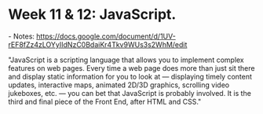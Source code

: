 # Week 11 & 12: JavaScript. 

\- Notes: https://docs.google.com/document/d/1UV-rEF8fZz4zLOYyIIdNzC0BdaiKr4Tkv9WUs3s2WhM/edit  

"JavaScript is a scripting language that allows you to implement complex features on web pages. Every time a web page does more than just sit there and display static information for you to look at — displaying timely content updates, interactive maps, animated 2D/3D graphics, scrolling video jukeboxes, etc. — you can bet that JavaScript is probably involved. It is the third and final piece of the Front End, after HTML and CSS."

